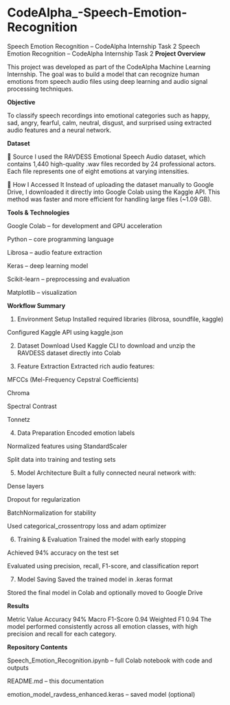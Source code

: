 # CodeAlpha_-Speech-Emotion-Recognition
Speech Emotion Recognition – CodeAlpha Internship Task 2
Speech Emotion Recognition – CodeAlpha Internship Task 2
 **Project Overview**
 
This project was developed as part of the CodeAlpha Machine Learning Internship. The goal was to build a model that can recognize human emotions from speech audio files using deep learning and audio signal processing techniques.

 **Objective**
 
To classify speech recordings into emotional categories such as happy, sad, angry, fearful, calm, neutral, disgust, and surprised using extracted audio features and a neural network.

 **Dataset**
 
🔹 Source
I used the RAVDESS Emotional Speech Audio dataset, which contains 1,440 high-quality .wav files recorded by 24 professional actors. Each file represents one of eight emotions at varying intensities.

🔹 How I Accessed It
Instead of uploading the dataset manually to Google Drive, I downloaded it directly into Google Colab using the Kaggle API. This method was faster and more efficient for handling large files (~1.09 GB).

 **Tools & Technologies**
 
Google Colab – for development and GPU acceleration

Python – core programming language

Librosa – audio feature extraction

Keras – deep learning model

Scikit-learn – preprocessing and evaluation

Matplotlib – visualization

 **Workflow Summary**
 
1. Environment Setup
Installed required libraries (librosa, soundfile, kaggle)

Configured Kaggle API using kaggle.json

2. Dataset Download
Used Kaggle CLI to download and unzip the RAVDESS dataset directly into Colab

3. Feature Extraction
Extracted rich audio features:

MFCCs (Mel-Frequency Cepstral Coefficients)

Chroma

Spectral Contrast

Tonnetz

4. Data Preparation
Encoded emotion labels

Normalized features using StandardScaler

Split data into training and testing sets

5. Model Architecture
Built a fully connected neural network with:

Dense layers

Dropout for regularization

BatchNormalization for stability

Used categorical_crossentropy loss and adam optimizer

6. Training & Evaluation
Trained the model with early stopping

Achieved 94% accuracy on the test set

Evaluated using precision, recall, F1-score, and classification report

7. Model Saving
Saved the trained model in .keras format

Stored the final model in Colab and optionally moved to Google Drive

 **Results**
 
Metric	Value
Accuracy	94%
Macro F1-Score	0.94
Weighted F1	0.94
The model performed consistently across all emotion classes, with high precision and recall for each category.

 **Repository Contents**
 
Speech_Emotion_Recognition.ipynb – full Colab notebook with code and outputs

README.md – this documentation

emotion_model_ravdess_enhanced.keras – saved model (optional)

